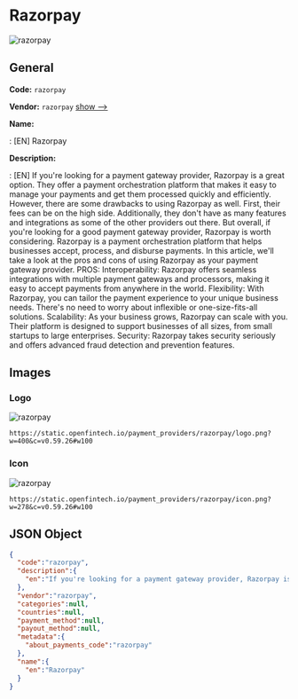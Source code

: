 
# Razorpay 
![razorpay](https://static.openfintech.io/payment_providers/razorpay/logo.png?w=400&c=v0.59.26#w100)  

## General 
 
**Code:** `razorpay` 
 
**Vendor:** `razorpay` [show -->](/vendors/razorpay/) 
 
**Name:** 
 
:	[EN] Razorpay 
 
**Description:** 
 
: [EN] If you're looking for a payment gateway provider, Razorpay is a great option. They offer a payment orchestration platform that makes it easy to manage your payments and get them processed quickly and efficiently. However, there are some drawbacks to using Razorpay as well. First, their fees can be on the high side. Additionally, they don't have as many features and integrations as some of the other providers out there. But overall, if you're looking for a good payment gateway provider, Razorpay is worth considering. Razorpay is a payment orchestration platform that helps businesses accept, process, and disburse payments. In this article, we'll take a look at the pros and cons of using Razorpay as your payment gateway provider. PROS: Interoperability: Razorpay offers seamless integrations with multiple payment gateways and processors, making it easy to accept payments from anywhere in the world. Flexibility: With Razorpay, you can tailor the payment experience to your unique business needs. There's no need to worry about inflexible or one-size-fits-all solutions. Scalability: As your business grows, Razorpay can scale with you. Their platform is designed to support businesses of all sizes, from small startups to large enterprises. Security: Razorpay takes security seriously and offers advanced fraud detection and prevention features. 
 

## Images 

### Logo 
 
![razorpay](https://static.openfintech.io/payment_providers/razorpay/logo.png?w=400&c=v0.59.26#w100)  

```
https://static.openfintech.io/payment_providers/razorpay/logo.png?w=400&c=v0.59.26#w100
```  

### Icon 
 
![razorpay](https://static.openfintech.io/payment_providers/razorpay/icon.png?w=278&c=v0.59.26#w100)  

```
https://static.openfintech.io/payment_providers/razorpay/icon.png?w=278&c=v0.59.26#w100
```  

## JSON Object 

```json
{
  "code":"razorpay",
  "description":{
    "en":"If you're looking for a payment gateway provider, Razorpay is a great option. They offer a payment orchestration platform that makes it easy to manage your payments and get them processed quickly and efficiently. However, there are some drawbacks to using Razorpay as well. First, their fees can be on the high side. Additionally, they don't have as many features and integrations as some of the other providers out there. But overall, if you're looking for a good payment gateway provider, Razorpay is worth considering. Razorpay is a payment orchestration platform that helps businesses accept, process, and disburse payments. In this article, we'll take a look at the pros and cons of using Razorpay as your payment gateway provider. PROS: Interoperability: Razorpay offers seamless integrations with multiple payment gateways and processors, making it easy to accept payments from anywhere in the world. Flexibility: With Razorpay, you can tailor the payment experience to your unique business needs. There's no need to worry about inflexible or one-size-fits-all solutions. Scalability: As your business grows, Razorpay can scale with you. Their platform is designed to support businesses of all sizes, from small startups to large enterprises. Security: Razorpay takes security seriously and offers advanced fraud detection and prevention features."
  },
  "vendor":"razorpay",
  "categories":null,
  "countries":null,
  "payment_method":null,
  "payout_method":null,
  "metadata":{
    "about_payments_code":"razorpay"
  },
  "name":{
    "en":"Razorpay"
  }
}
```  

